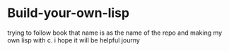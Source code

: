 # Build-your-own-lisp
trying to follow book that name is as the name of the repo and making my own lisp with c.
i hope it will be helpful journy
